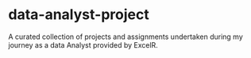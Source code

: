 # data-analyst-project
A curated collection of projects and assignments undertaken during my journey as a data Analyst provided by ExcelR.
